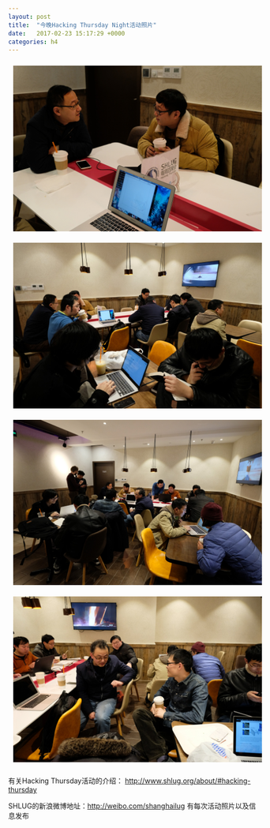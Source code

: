 ```yaml
---
layout: post
title:  "今晚Hacking Thursday Night活动照片"
date:   2017-02-23 15:17:29 +0000
categories: h4
---
```


[<img style='margin:10px;' src='https://raw.githubusercontent.com/shanghailug/res2017/master/h223.h4/h223_1944_1200+08.1920p.jpg'>](https://raw.githubusercontent.com/shanghailug/res2017/master/h223.h4/h223_1944_1200+08.JPG)
[<img style='margin:10px;' src='https://raw.githubusercontent.com/shanghailug/res2017/master/h223.h4/h223_1944_4600+08.1920p.jpg'>](https://raw.githubusercontent.com/shanghailug/res2017/master/h223.h4/h223_1944_4600+08.JPG)
[<img style='margin:10px;' src='https://raw.githubusercontent.com/shanghailug/res2017/master/h223.h4/h223_2007_4100+08.1920p.jpg'>](https://raw.githubusercontent.com/shanghailug/res2017/master/h223.h4/h223_2007_4100+08.JPG)
[<img style='margin:10px;' src='https://raw.githubusercontent.com/shanghailug/res2017/master/h223.h4/h223_2009_0500+08.1920p.jpg'>](https://raw.githubusercontent.com/shanghailug/res2017/master/h223.h4/h223_2009_0500+08.JPG)

有关Hacking Thursday活动的介绍：
http://www.shlug.org/about/#hacking-thursday

SHLUG的新浪微博地址：http://weibo.com/shanghailug 有每次活动照片以及信息发布


